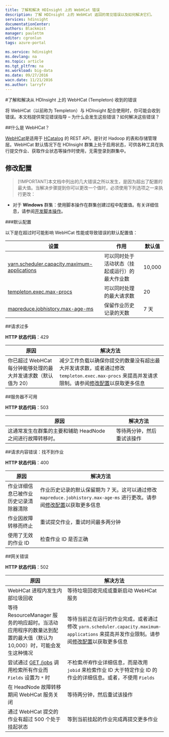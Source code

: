 ```yaml
---
title: 了解和解决 HDInsight 上的 WebHCat 错误
description: 了解 HDInsight 上的 WebHCat 返回的常见错误以及如何解决它们。
services: hdinsight
documentationCenter: 
authors: Blackmist
manager: paulettm
editor: cgronlun
tags: azure-portal

ms.service: hdinsight
ms.devlang: na
ms.topic: article
ms.tgt_pltfrm: na
ms.workload: big-data
ms.date: 09/27/2016
wacn.date: 11/21/2016
ms.author: larryfr
---
```


#了解和解决从 HDInsight 上的 WebHCat (Templeton) 收到的错误

将 WebHCat（以前称为 Templeton）与 HDInsight 配合使用时，你可能会收到错误。本文档提供常见错误指导 – 为什么会发生这些错误？如何解决这些错误？

##什么是 WebHCat？

[WebHCat](https://cwiki.apache.org/confluence/display/Hive/WebHCat)是适用于 [HCatalog](https://cwiki.apache.org/confluence/display/Hive/HCatalog) 的 REST API，是针对 Hadoop 的表和存储管理层。WebHCat 默认情况下在 HDInsight 群集上处于启用状态，可供各种工具在执行提交作业、获取作业状态等操作时使用，无需登录到群集中。

## <a name="modifying-configuration"></a> 修改配置

> [!IMPORTANT]本文档中列出的几大错误之所以发生，是因为超出了配置的最大值。当解决步骤提到你可以更改一个值时，必须使用下列选项之一来执行更改：

* 对于 **Windows** 群集：使用脚本操作在群集创建过程中配置值。有关详细信息，请参阅[开发脚本操作](./hdinsight-hadoop-script-actions.md)。

###默认配置

以下是在超过时可能影响 WebHCat 性能或导致错误的默认配置值：

| 设置 | 作用 | 默认值 |
| ------- | ------------ | ------------- |
| [yarn.scheduler.capacity.maximum-applications][maximum-applications] | 可以同时处于活动状态（挂起或运行）的最大作业数 | 10,000 |
| [templeton.exec.max-procs][max-procs] | 可以同时处理的最大请求数 | 20 |
| [mapreduce.jobhistory.max-age-ms][max-age-ms] | 保留作业历史记录的天数 | 7 天 |

##请求过多

**HTTP 状态代码**：429

| 原因 | 解决方法 |
| ----- | ---------- |
| 你已超过 WebHCat 每分钟能够处理的最大并发请求数（默认值为 20） | 减少工作负载以确保你提交的数量没有超出最大并发请求数，或者通过修改 `templeton.exec.max-procs` 来提高并发请求限制。请参阅[修改配置](#modifying-configuration)以获取更多信息 |

##服务器不可用

**HTTP 状态代码**：503

| 原因 | 解决方法 |
| ---------------- | ------------------- |
| 这通常发生在群集的主要和辅助 HeadNode 之间进行故障转移时。 | 等待两分钟，然后重试该操作 |

##请求内容错误：找不到作业

**HTTP 状态代码**：400

| 原因 | 解决方法 |
| ---------------- | ------------------- |
| 作业详细信息已被作业历史记录清除器清除 | 作业历史记录的默认保留期为 7 天。这可以通过修改 `mapreduce.jobhistory.max-age-ms` 进行更改。请参阅[修改配置](#modifying-configuration)以获取更多信息 |
| 作业因故障转移而终止 | 重试提交作业，重试时间最多两分钟 |
| 使用了无效的作业 ID | 检查作业 ID 是否正确 |

##网关错误

**HTTP 状态代码**：502

| 原因 | 解决方法 |
| ---------------- | ------------------- |
| WebHCat 进程内发生内部垃圾回收 | 等待垃圾回收完成或重新启动 WebHCat 服务 |
| 等待 ResourceManager 服务的响应超时。当活动应用程序的数量达到配置的最大值（默认为 10,000）时，可能会发生这种情况 | 等待当前正在运行的作业完成，或者通过修改 `yarn.scheduler.capacity.maximum-applications` 来提高并发作业限制。请参阅[修改配置](#modifying-configuration)以获取更多信息 |
| 尝试通过 [GET /jobs](https://cwiki.apache.org/confluence/display/Hive/WebHCat+Reference+Jobs) 调用检索所有作业而 `Fields` 设置为 `*` 时 | 不检索*所有*作业详细信息，而是改用 `jobid` 来检索作业 ID 大于特定作业 ID 的作业的详细信息。或者，不使用 `Fields` |
| 在 HeadNode 故障转移期间 WebHCat 服务关闭 | 等待两分钟，然后重试该操作 |
| 通过 WebHCat 提交的作业有超过 500 个处于挂起状态 | 等到当前挂起的作业完成再提交更多作业 |

[maximum-applications]: http://docs.hortonworks.com/HDPDocuments/HDP2/HDP-2.1.3/bk_system-admin-guide/content/setting_application_limits.html
[max-procs]: https://hive.apache.org/javadocs/hcat-r0.5.0/configuration.html
[max-age-ms]: http://docs.hortonworks.com/HDPDocuments/HDP2/HDP-2.0.6.0/ds_Hadoop/hadoop-mapreduce-client/hadoop-mapreduce-client-core/mapred-default.xml

<!---HONumber=Mooncake_1207_2015-->
